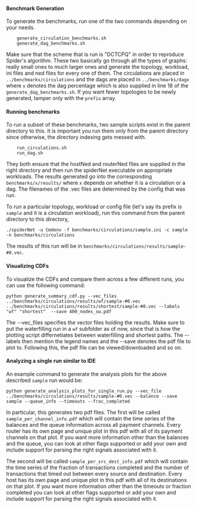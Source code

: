 #### Benchmark Generation
To generate the benchmarks, run one of the two commands depending on your needs.
```
    generate_circulation_benchmarks.sh
    generate_dag_benchmarks.sh
```
Make sure that the scheme that is run is "DCTCPQ" in order to reproduce Spider's algorithm. 
These two basically go through all the types of graphs: really small ones to much larger ones and generate
the topology, workload, ini files and ned files for every one of them. The circulations are placed in 
`../benchmarks/circulations` and the dags are placed in `../benchmarks/dagx` where `x` denotes the dag percentage
which is also supplied in line 18 of the `generate_dag_benchmarks.sh`. If you want fewer topologies to be newly generated, tamper only with the `prefix` array.


#### Running benchmarks
To run a subset of these benchmarks, two sample scripts exist in the parent directory to this. It is important
you run them only from the parent directory since otherwise, the directory indexing gets messed with.
```
    run_circulations.sh
    run_dag.sh
```
They both ensure that the hostNed and routerNed files are supplied in the right directory and then run the 
spiderNet executable on appropriate workloads. The results generated go into the corresponding 
`benchmarks/x/results/` where `x` depends on whether it is a circulation or a dag. The filenames of the .vec files
are determined by the config that was run.

To run a particular topology, workload or config file (let's say its prefix is `sample` and it 
is a circulation workload), 
run this command from the parent directory to this directory,
```
./spiderNet -u Cmdenv -f benchmarks/circulations/sample.ini -c sample -n benchmarks/circulations
```
The results of this run will be in `benchmarks/circulations/results/sample-#0.vec`.


#### Visualizing CDFs
To visualize the CDFs and compare them across a few different runs, you can use the following command:
```
python generate_summary_cdf.py --vec_files ../benchmarks/circulations/results/wf/sample-#0.vec ../benchmarks/circulations/results/shortest/sample-#0.vec --labels "wf" "shortest"  --save 400_nodes_sw.pdf
```
The --vec_files specifies the vector files holding the results. Make sure to put the waterfilling run in a `wf` subfolder as of now, since that is how the plotting
script differnetiates between waterfilling and shortest paths. The --labels then mention the legend names and the
--save denotes the pdf file to plot to. Following this, the pdf file can be viewed/downloaded and so on.


#### Analyzing a single run similar to IDE
An example command to generate the analysis plots for the above described `sample` run would be:
```
python generate_analysis_plots_for_single_run.py --vec_file ../benchmarks/circulations/results/sample-#0.vec --balance --save sample --queue_info --timeouts --frac_completed
```
In particular, this generates two pdf files. The first will be called `sample_per_channel_info.pdf` which will contain the time series of the balances and the queue information across all payment channels. Every router has its own page and unique plot in this pdf with all of its payment channels on that plot. If you want more information other than the balances
and the queue, you can look at other flags supported or add your own and include support for parsing the right signals associated with it.

 The second will be called `sample_per_src_dest_info.pdf` which will contain the time series of the fraction of transactions completed and the number of transactions that timed out between every source and destination. Every host has its own page and unique plot in this pdf with all of its destinations on that plot. If you want more information other than the timeouts or fraction completed you can look at other flags supported or add your own and include support for parsing the right signals associated with it.




    
 

